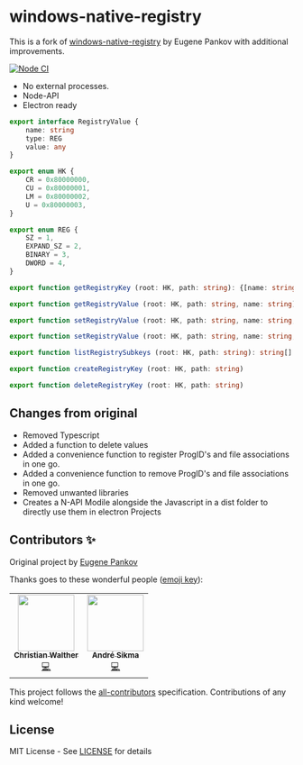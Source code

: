 # windows-native-registry

This is a fork of [windows-native-registry](https://github.com/Eugeny/windows-native-registry) by Eugene Pankov with additional improvements.

[![Node CI](https://github.com/herrbasan/windows-native-registry/actions/workflows/nodejs.yml/badge.svg)](https://github.com/herrbasan/windows-native-registry/actions/workflows/nodejs.yml)

* No external processes.
* Node-API
* Electron ready

```ts
export interface RegistryValue {
    name: string
    type: REG
    value: any
}

export enum HK {
    CR = 0x80000000,
    CU = 0x80000001,
    LM = 0x80000002,
    U = 0x80000003,
}

export enum REG {
    SZ = 1,
    EXPAND_SZ = 2,
    BINARY = 3,
    DWORD = 4,
}

export function getRegistryKey (root: HK, path: string): {[name: string]: RegistryValue}

export function getRegistryValue (root: HK, path: string, name: string): any

export function setRegistryValue (root: HK, path: string, name: string, type: REG, value: string): any

export function setRegistryValue (root: HK, path: string, name: string, type: REG.MULTI_SZ, value: string[]): any

export function listRegistrySubkeys (root: HK, path: string): string[]

export function createRegistryKey (root: HK, path: string)

export function deleteRegistryKey (root: HK, path: string)
```

## Changes from original
- Removed Typescript
- Added a function to delete values
- Added a convenience function to register ProgID's and file associations in one go.
- Added a convenience function to remove ProgID's and file associations in one go.
- Removed unwanted libraries
- Creates a N-API Modile alongside the Javascript in a dist folder to directly use them in electron Projects

## Contributors ✨
Original project by [Eugene Pankov](https://github.com/Eugeny)

Thanks goes to these wonderful people ([emoji key](https://allcontributors.org/docs/en/emoji-key)):

<!-- ALL-CONTRIBUTORS-LIST:START - Do not remove or modify this section -->
<!-- prettier-ignore-start -->
<!-- markdownlint-disable -->
<table>
  <tr>
    <td align="center"><a href="https://github.com/cwalther"><img src="https://avatars1.githubusercontent.com/u/234094?v=4?s=100" width="100px;" alt=""/><br /><sub><b>Christian Walther</b></sub></a><br /><a href="https://github.com/Eugeny/windows-native-registry/commits?author=cwalther" title="Code">💻</a></td>
    <td align="center"><a href="https://github.com/Sikkesoft"><img src="https://avatars.githubusercontent.com/u/11422479?v=4?s=100" width="100px;" alt=""/><br /><sub><b>André Sikma</b></sub></a><br /><a href="https://github.com/Eugeny/windows-native-registry/commits?author=Sikkesoft" title="Code">💻</a></td>
  </tr>
</table>

<!-- markdownlint-restore -->
<!-- prettier-ignore-end -->

<!-- ALL-CONTRIBUTORS-LIST:END -->

This project follows the [all-contributors](https://github.com/all-contributors/all-contributors) specification. Contributions of any kind welcome!

## License
MIT License - See [LICENSE](LICENSE) for details
